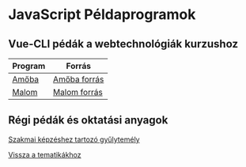 # JavaScript Példaprogramok

## Vue-CLI pédák a webtechnológiák kurzushoz

Program | Forrás
--- | ---
[Amőba](/examples/webexamples/Amoba.html) | [Amőba forrás](/examples/webexamples/Amoba_forras.html)
[Malom](/examples/webexamples/Malom.html) | [Malom forrás](/examples/webexamples/Malom_forras.html)

## Régi pédák és oktatási anyagok

[Szakmai képzéshez tartozó gyűlytemély](http://tom.uw.hu/index.php)

[Vissza a tematikákhoz](/subjects/#korszeru-webtechnologiak-az-oktatasban)
